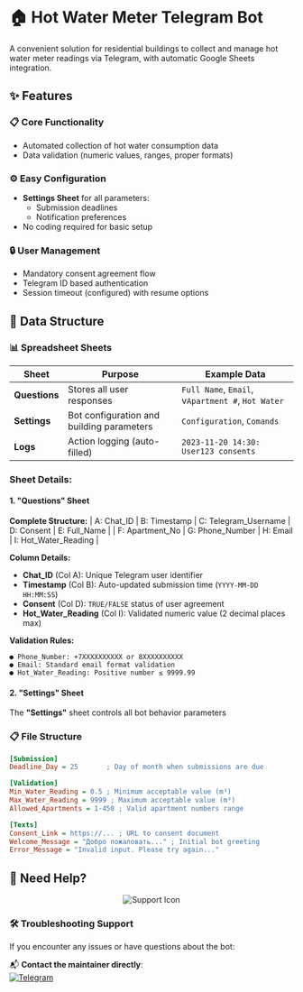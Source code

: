 # 🏠 Hot Water Meter Telegram Bot

[//]: # (![Bot Demo Preview]&#40;https://via.placeholder.com/800x400.png?text=Telegram+Bot+Demo&#41;)

A convenient solution for residential buildings to collect and manage hot water meter readings via Telegram, with automatic Google Sheets integration.

## ✨ Features

### 📋 Core Functionality
- Automated collection of hot water consumption data
- Data validation (numeric values, ranges, proper formats)

[//]: # (- Support for multiple buildings/sections via configuration)

### ⚙️ Easy Configuration
- **Settings Sheet** for all parameters:
    - Submission deadlines
    - Notification preferences
- No coding required for basic setup

### 🔒 User Management
- Mandatory consent agreement flow
- Telegram ID based authentication
- Session timeout (configured) with resume options

## 📁 Data Structure

### 📊 Spreadsheet Sheets

| Sheet        | Purpose                                                                 | Example Data                                      |
|--------------|-------------------------------------------------------------------------|---------------------------------------------------|
| **Questions** | Stores all user responses                                               | `Full Name`, `Email`, v`Apartment #`, `Hot Water` |
| **Settings**  | Bot configuration and building parameters                               | `Configuration`, `Comands`                        |
| **Logs**     | Action logging (auto-filled)                                            | `2023-11-20 14:30: User123 consents`              |

### Sheet Details:

#### 1. "Questions" Sheet
**Complete Structure:**
| A: Chat_ID | B: Timestamp | C: Telegram_Username | D: Consent | E: Full_Name |
| F: Apartment_No | G: Phone_Number | H: Email | I: Hot_Water_Reading |

**Column Details:**
- **Chat_ID** (Col A): Unique Telegram user identifier
- **Timestamp** (Col B): Auto-updated submission time (`YYYY-MM-DD HH:MM:SS`)
- **Consent** (Col D): `TRUE/FALSE` status of user agreement
- **Hot_Water_Reading** (Col I): Validated numeric value (2 decimal places max)

**Validation Rules:**
```plaintext
● Phone_Number: +7XXXXXXXXXX or 8XXXXXXXXXX  
● Email: Standard email format validation  
● Hot_Water_Reading: Positive number ≤ 9999.99
```

#### 2. "Settings" Sheet

The **"Settings"** sheet controls all bot behavior parameters

### 📋 File Structure
```ini
[Submission]
Deadline_Day = 25       ; Day of month when submissions are due

[Validation]
Min_Water_Reading = 0.5 ; Minimum acceptable value (m³)
Max_Water_Reading = 9999 ; Maximum acceptable value (m³)
Allowed_Apartments = 1-450 ; Valid apartment numbers range

[Texts]
Consent_Link = https://... ; URL to consent document
Welcome_Message = "Добро пожаловать..." ; Initial bot greeting
Error_Message = "Invalid input. Please try again..."
```

## 💬 Need Help?

<div align="center">

![Support Icon](https://img.shields.io/badge/SUPPORT-ACTIVE-brightgreen?style=for-the-badge)

</div>

### 🛠️ Troubleshooting Support
If you encounter any issues or have questions about the bot:

📬 **Contact the maintainer directly**:  
[![Telegram](https://img.shields.io/badge/Message_@sglossu-2CA5E0?style=for-the-badge&logo=telegram&logoColor=white)](https://t.me/sglossu)
